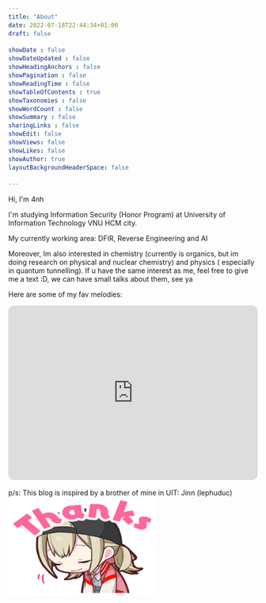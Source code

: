 ```yaml
---
title: "About"
date: 2022-07-18T22:44:34+01:00
draft: false

showDate : false
showDateUpdated : false
showHeadingAnchors : false
showPagination : false
showReadingTime : false
showTableOfContents : true
showTaxonomies : false 
showWordCount : false
showSummary : false
sharingLinks : false
showEdit: false
showViews: false
showLikes: false
showAuthor: true
layoutBackgroundHeaderSpace: false

---
```


Hi, I'm 4nh

I'm studying Information Security (Honor Program) at University of Information Technology VNU HCM city.

My currently working area: DFIR, Reverse Engineering and AI 

Moreover, Im also interested in chemistry (currently is organics, but im doing research on physical and nuclear chemistry) and physics ( especially in quantum tunnelling). If u have the same interest as me, feel free to give me a text :D, we can have small talks about them, see ya

Here are some of my fav melodies:

<iframe style="border-radius:12px" src="https://open.spotify.com/embed/playlist/4OemxsXH1V9f76lKuDZR9X?utm_source=generator" width="100%" height="352" frameBorder="0" allowfullscreen="" allow="autoplay; clipboard-write; encrypted-media; fullscreen; picture-in-picture" loading="lazy"></iframe>


p/s: This blog is inspired by a brother of mine in UIT: Jinn (lephuduc)
<img src="thanks.webp" alt="Alt Text" width="300" height="200">
